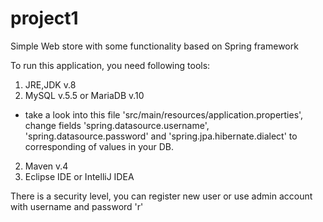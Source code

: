 # project1
Simple Web store with some functionality based on Spring framework

To run this application, you need following tools:
1) JRE,JDK v.8
2) MySQL v.5.5 or MariaDB v.10
  - take a look into this file 'src/main/resources/application.properties', 
  change fields 'spring.datasource.username', 'spring.datasource.password' 
  and 'spring.jpa.hibernate.dialect' to corresponding of values in your DB.
2) Maven v.4
3) Eclipse IDE or IntelliJ IDEA

There is a security level, you can register new user or use admin account with username and password 'r'

